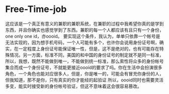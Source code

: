 # Free-Time-job
这应该是一个真正有意义的兼职的兼职系统，在兼职的过程中我希望你真的是学到东西，并且你确实也感觉学到了东西。兼职的每一个人都应该有且只有一个身份，one only one id，亦oooid。
要实现这个条件，我认为，单单只依靠一个帐号是无法实现的，因为想手机号码，一个人可能有多个，也许你会说用身份证号啊，确实，在一定程度上身份证号能保证唯一性，但是，这不是绝对的，也有可能存在特殊情况。另一方面，标准不同，美国的和中国的身份证号的制定就不是同一标准，所以，我想，既然不能做到唯一，不能做到统一标准，那么索性将众多的身份帐号集合而成一个身份证号，不就能更接近oooid的要求了吗。你在生活中会扮演很多角色，一个角色也能对应很多人，但是，你是唯一的，可能会有冒充你身份的人，但我知道，那不是你，只有真实的你才能经的起验证
所以，oooid同时也需要灵活多变，能实时接受新的身份帐号验证，但这不意味着这会很容易篡改。
